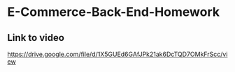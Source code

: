 # E-Commerce-Back-End-Homework

## Link to video 
https://drive.google.com/file/d/1X5GUEd6GAfJPk21ak6DcTQD7OMkFrScc/view
